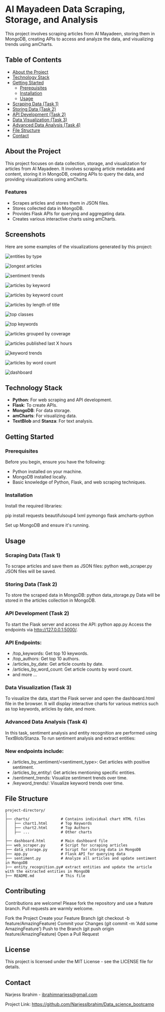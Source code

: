 # Al Mayadeen Data Scraping, Storage, and Analysis

This project involves scraping articles from Al Mayadeen, storing them in MongoDB, creating APIs to access and analyze the data, and visualizing trends using amCharts.

## Table of Contents
- [About the Project](#about-the-project)
- [Technology Stack](#technology-stack)
- [Getting Started](#getting-started)
  - [Prerequisites](#prerequisites)
  - [Installation](#installation)
  - [Usage](#usage)
- [Scraping Data (Task 1)](#scraping-data-task-1)
- [Storing Data (Task 2)](#storing-data-task-2)
- [API Development (Task 2)](#api-development-task-2)
- [Data Visualization (Task 3)](#data-visualization-task-3)
- [Advanced Data Analysis (Task 4)](#advanced-data-analysis-task-4)
- [File Structure](#file-structure)
- [Contact](#contact)



## About the Project
This project focuses on data collection, storage, and visualization for articles from Al Mayadeen. It involves scraping article metadata and content, storing it in MongoDB, creating APIs to query the data, and providing visualizations using amCharts.

### Features
- Scrapes articles and stores them in JSON files.
- Stores collected data in MongoDB.
- Provides Flask APIs for querying and aggregating data.
- Creates various interactive charts using amCharts.

## Screenshots
Here are some examples of the visualizations generated by this project:

![entities by type](https://github.com/user-attachments/assets/61238f7b-81e2-4da2-be3e-f8191a97192b)


![longest articles](https://github.com/user-attachments/assets/33564b97-7f58-4ec2-ada4-c47e3b06ed3b)


![sentiment trends](https://github.com/user-attachments/assets/c8fc8b41-cb92-4427-94a5-e13c5caa5e5f)


![articles by keyword](https://github.com/user-attachments/assets/2ab05d19-8833-40e4-844e-bf52e29f5d29)


![articles by keyword count](https://github.com/user-attachments/assets/628833ce-d010-44ac-812e-727c6e886845)


![articles by length of title](https://github.com/user-attachments/assets/86d7791c-bdd6-4a26-bdb6-8c4685624909)


![top classes](https://github.com/user-attachments/assets/46318280-7572-44b6-852b-50eaa17959b6)


![top keywords](https://github.com/user-attachments/assets/d421226a-ece3-4c82-a12f-2dadefbaec25)


![articles grouped by coverage](https://github.com/user-attachments/assets/ab993aa5-f338-4b53-9d8b-4fd6e322c20e)


![articles published last X hours](https://github.com/user-attachments/assets/c6e15ee1-0ecc-4e94-9cc0-e388a643daff)


![keyword trends](https://github.com/user-attachments/assets/e5022051-70ed-4c58-9180-c6893543aa37)


![articles by word count](https://github.com/user-attachments/assets/ff3e11a6-74de-439e-bf57-c08bf6a44273)


![dashboard](https://github.com/user-attachments/assets/3cfaa6e8-54da-4105-bb48-39371f258d09)


## Technology Stack
- **Python**: For web scraping and API development.
- **Flask**: To create APIs.
- **MongoDB**: For data storage.
- **amCharts**: For visualizing data.
- **TextBlob** and **Stanza**: For text analysis.

## Getting Started

### Prerequisites
Before you begin, ensure you have the following:
- Python installed on your machine.
- MongoDB installed locally.
- Basic knowledge of Python, Flask, and web scraping techniques.

### Installation
Install the required libraries:

pip install requests beautifulsoup4 lxml pymongo flask amcharts-python

Set up MongoDB and ensure it's running.

## Usage
### Scraping Data (Task 1)
To scrape articles and save them as JSON files:
python web_scraper.py
JSON files will be saved.

### Storing Data (Task 2)
To store the scraped data in MongoDB:
python data_storage.py
Data will be stored in the articles collection in MongoDB.

### API Development (Task 2)
To start the Flask server and access the API:
python app.py
Access the endpoints via http://127.0.0.1:5000/.

### API Endpoints:
- /top_keywords: Get top 10 keywords.
- /top_authors: Get top 10 authors.
- /articles_by_date: Get article counts by date.
- /articles_by_word_count: Get article counts by word count.
- and more ...

### Data Visualization (Task 3)
To visualize the data, start the Flask server and open the dashboard.html file in the browser. It will display interactive charts for various metrics such as top keywords, articles by date, and more.

### Advanced Data Analysis (Task 4)
In this task, sentiment analysis and entity recognition are performed using TextBlob/Stanza. To run sentiment analysis and extract entities:

### New endpoints include:
- /articles_by_sentiment/<sentiment_type>: Get articles with positive sentiment.
- /articles_by_entity/<entity>: Get articles mentioning specific entities.
- /sentiment_trends: Visualize sentiment trends over time.
- /keyword_trends/<keyword>: Visualize keyword trends over time.


## File Structure
```
project-directory/
│
├── charts/              # Contains individual chart HTML files
│   ├── chart1.html      # Top Keywords
│   ├── chart2.html      # Top Authors
│   ├── ...              # Other charts
│
├── dashboard.html       # Main dashboard file
├── web_scraper.py       # Script for scraping articles
├── data_storage.py      # Script for storing data in MongoDB
├── app.py               # Flask API for querying data
├── sentiment.py         # Analyze all articles and update sentiment in MongoDB
├── entity_recognition.py# extract entities and update the article with the extracted entities in MongoDB
├── README.md            # This file
```

## Contributing
Contributions are welcome! Please fork the repository and use a feature branch. Pull requests are warmly welcome.

Fork the Project
Create your Feature Branch (git checkout -b feature/AmazingFeature)
Commit your Changes (git commit -m 'Add some AmazingFeature')
Push to the Branch (git push origin feature/AmazingFeature)
Open a Pull Request


## License
This project is licensed under the MIT License - see the LICENSE file for details.



## Contact
Narjess Ibrahim - ibrahimnarjess@gmail.com

Project Link: https://github.com/NarjessIbrahim/Data_science_bootcamp
